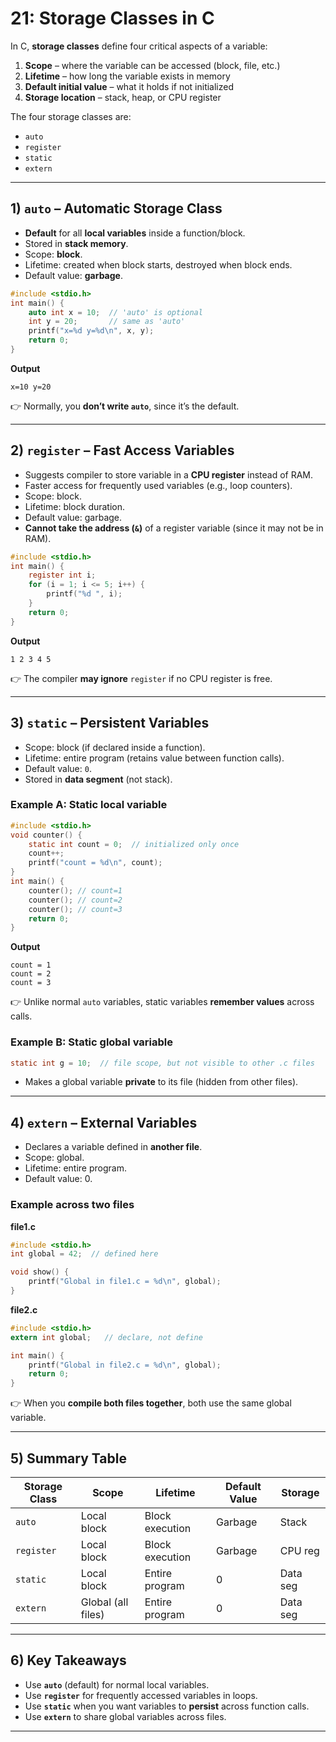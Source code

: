 # 21: Storage Classes in C

In C, **storage classes** define four critical aspects of a variable:

1. **Scope** – where the variable can be accessed (block, file, etc.)
2. **Lifetime** – how long the variable exists in memory
3. **Default initial value** – what it holds if not initialized
4. **Storage location** – stack, heap, or CPU register

The four storage classes are:

* `auto`
* `register`
* `static`
* `extern`

---

## 1) `auto` – Automatic Storage Class

* **Default** for all **local variables** inside a function/block.
* Stored in **stack memory**.
* Scope: **block**.
* Lifetime: created when block starts, destroyed when block ends.
* Default value: **garbage**.

```c
#include <stdio.h>
int main() {
    auto int x = 10;  // 'auto' is optional
    int y = 20;       // same as 'auto'
    printf("x=%d y=%d\n", x, y);
    return 0;
}
```

**Output**

```
x=10 y=20
```

👉 Normally, you **don’t write `auto`**, since it’s the default.

---

## 2) `register` – Fast Access Variables

* Suggests compiler to store variable in a **CPU register** instead of RAM.
* Faster access for frequently used variables (e.g., loop counters).
* Scope: block.
* Lifetime: block duration.
* Default value: garbage.
* **Cannot take the address (`&`)** of a register variable (since it may not be in RAM).

```c
#include <stdio.h>
int main() {
    register int i;
    for (i = 1; i <= 5; i++) {
        printf("%d ", i);
    }
    return 0;
}
```

**Output**

```
1 2 3 4 5
```

👉 The compiler **may ignore** `register` if no CPU register is free.

---

## 3) `static` – Persistent Variables

* Scope: block (if declared inside a function).
* Lifetime: entire program (retains value between function calls).
* Default value: `0`.
* Stored in **data segment** (not stack).

### Example A: Static local variable

```c
#include <stdio.h>
void counter() {
    static int count = 0;  // initialized only once
    count++;
    printf("count = %d\n", count);
}
int main() {
    counter(); // count=1
    counter(); // count=2
    counter(); // count=3
    return 0;
}
```

**Output**

```
count = 1
count = 2
count = 3
```

👉 Unlike normal `auto` variables, static variables **remember values** across calls.

### Example B: Static global variable

```c
static int g = 10;  // file scope, but not visible to other .c files
```

* Makes a global variable **private** to its file (hidden from other files).

---

## 4) `extern` – External Variables

* Declares a variable defined in **another file**.
* Scope: global.
* Lifetime: entire program.
* Default value: 0.

### Example across two files

**file1.c**

```c
#include <stdio.h>
int global = 42;  // defined here

void show() {
    printf("Global in file1.c = %d\n", global);
}
```

**file2.c**

```c
#include <stdio.h>
extern int global;   // declare, not define

int main() {
    printf("Global in file2.c = %d\n", global);
    return 0;
}
```

👉 When you **compile both files together**, both use the same global variable.

---

## 5) Summary Table

| Storage Class | Scope              | Lifetime        | Default Value | Storage  |
| ------------- | ------------------ | --------------- | ------------- | -------- |
| `auto`        | Local block        | Block execution | Garbage       | Stack    |
| `register`    | Local block        | Block execution | Garbage       | CPU reg  |
| `static`      | Local block        | Entire program  | 0             | Data seg |
| `extern`      | Global (all files) | Entire program  | 0             | Data seg |

---

## 6) Key Takeaways

* Use **`auto`** (default) for normal local variables.
* Use **`register`** for frequently accessed variables in loops.
* Use **`static`** when you want variables to **persist** across function calls.
* Use **`extern`** to share global variables across files.

---
